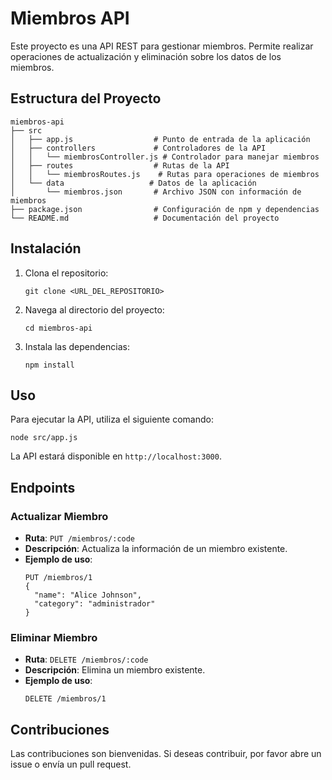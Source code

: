 # Miembros API

Este proyecto es una API REST para gestionar miembros. Permite realizar operaciones de actualización y eliminación sobre los datos de los miembros.

## Estructura del Proyecto

```
miembros-api
├── src
│   ├── app.js                  # Punto de entrada de la aplicación
│   ├── controllers             # Controladores de la API
│   │   └── miembrosController.js # Controlador para manejar miembros
│   ├── routes                  # Rutas de la API
│   │   └── miembrosRoutes.js    # Rutas para operaciones de miembros
│   └── data                   # Datos de la aplicación
│       └── miembros.json       # Archivo JSON con información de miembros
├── package.json                # Configuración de npm y dependencias
└── README.md                   # Documentación del proyecto
```

## Instalación

1. Clona el repositorio:
   ```
   git clone <URL_DEL_REPOSITORIO>
   ```

2. Navega al directorio del proyecto:
   ```
   cd miembros-api
   ```

3. Instala las dependencias:
   ```
   npm install
   ```

## Uso

Para ejecutar la API, utiliza el siguiente comando:

```
node src/app.js
```

La API estará disponible en `http://localhost:3000`.

## Endpoints

### Actualizar Miembro

- **Ruta**: `PUT /miembros/:code`
- **Descripción**: Actualiza la información de un miembro existente.
- **Ejemplo de uso**:
  ```
  PUT /miembros/1
  {
    "name": "Alice Johnson",
    "category": "administrador"
  }
  ```

### Eliminar Miembro

- **Ruta**: `DELETE /miembros/:code`
- **Descripción**: Elimina un miembro existente.
- **Ejemplo de uso**:
  ```
  DELETE /miembros/1
  ```

## Contribuciones

Las contribuciones son bienvenidas. Si deseas contribuir, por favor abre un issue o envía un pull request.